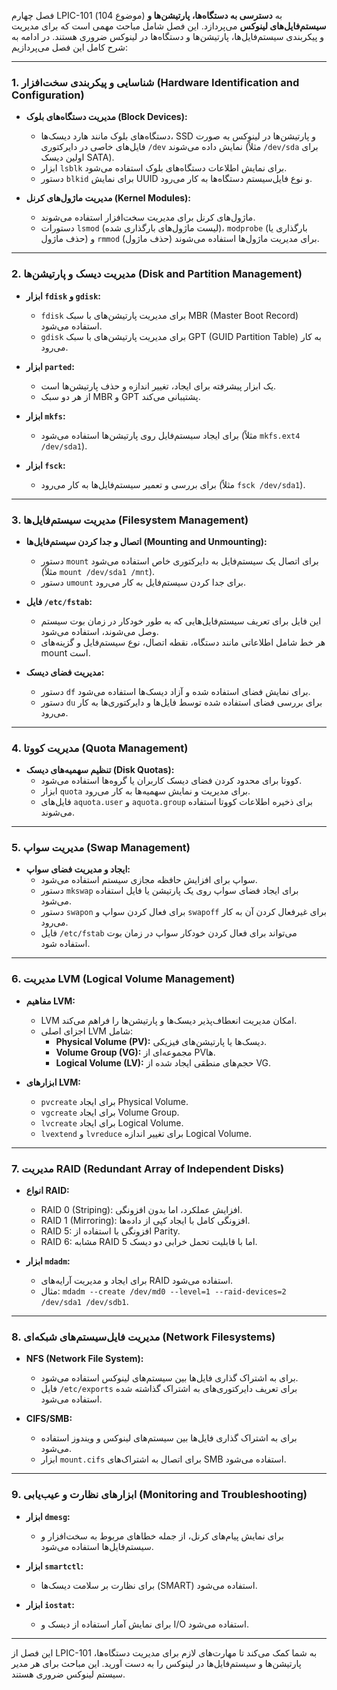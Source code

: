 فصل چهارم LPIC-101 (موضوع 104) به **دسترسی به دستگاه‌ها، پارتیشن‌ها و سیستم‌فایل‌های لینوکس** می‌پردازد. این فصل شامل مباحث مهمی است که برای مدیریت و پیکربندی سیستم‌فایل‌ها، پارتیشن‌ها و دستگاه‌ها در لینوکس ضروری هستند. در ادامه به شرح کامل این فصل می‌پردازیم:

---

### **1. شناسایی و پیکربندی سخت‌افزار (Hardware Identification and Configuration)**
- **مدیریت دستگاه‌های بلوک (Block Devices):**
  - دستگاه‌های بلوک مانند هارد دیسک‌ها، SSD و پارتیشن‌ها در لینوکس به صورت فایل‌های خاصی در دایرکتوری `/dev` نمایش داده می‌شوند (مثلاً `/dev/sda` برای اولین دیسک SATA).
  - ابزار `lsblk` برای نمایش اطلاعات دستگاه‌های بلوک استفاده می‌شود.
  - دستور `blkid` برای نمایش UUID و نوع فایل‌سیستم دستگاه‌ها به کار می‌رود.

- **مدیریت ماژول‌های کرنل (Kernel Modules):**
  - ماژول‌های کرنل برای مدیریت سخت‌افزار استفاده می‌شوند.
  - دستورات `lsmod` (لیست ماژول‌های بارگذاری شده)، `modprobe` (بارگذاری یا حذف ماژول) و `rmmod` (حذف ماژول) برای مدیریت ماژول‌ها استفاده می‌شوند.

---

### **2. مدیریت دیسک و پارتیشن‌ها (Disk and Partition Management)**
- **ابزار `fdisk` و `gdisk`:**
  - `fdisk` برای مدیریت پارتیشن‌های با سبک MBR (Master Boot Record) استفاده می‌شود.
  - `gdisk` برای مدیریت پارتیشن‌های با سبک GPT (GUID Partition Table) به کار می‌رود.

- **ابزار `parted`:**
  - یک ابزار پیشرفته برای ایجاد، تغییر اندازه و حذف پارتیشن‌ها است.
  - از هر دو سبک MBR و GPT پشتیبانی می‌کند.

- **ابزار `mkfs`:**
  - برای ایجاد سیستم‌فایل روی پارتیشن‌ها استفاده می‌شود (مثلاً `mkfs.ext4 /dev/sda1`).

- **ابزار `fsck`:**
  - برای بررسی و تعمیر سیستم‌فایل‌ها به کار می‌رود (مثلاً `fsck /dev/sda1`).

---

### **3. مدیریت سیستم‌فایل‌ها (Filesystem Management)**
- **اتصال و جدا کردن سیستم‌فایل‌ها (Mounting and Unmounting):**
  - دستور `mount` برای اتصال یک سیستم‌فایل به دایرکتوری خاص استفاده می‌شود (مثلاً `mount /dev/sda1 /mnt`).
  - دستور `umount` برای جدا کردن سیستم‌فایل به کار می‌رود.

- **فایل `/etc/fstab`:**
  - این فایل برای تعریف سیستم‌فایل‌هایی که به طور خودکار در زمان بوت سیستم وصل می‌شوند، استفاده می‌شود.
  - هر خط شامل اطلاعاتی مانند دستگاه، نقطه اتصال، نوع سیستم‌فایل و گزینه‌های mount است.

- **مدیریت فضای دیسک:**
  - دستور `df` برای نمایش فضای استفاده شده و آزاد دیسک‌ها استفاده می‌شود.
  - دستور `du` برای بررسی فضای استفاده شده توسط فایل‌ها و دایرکتوری‌ها به کار می‌رود.

---

### **4. مدیریت کووتا (Quota Management)**
- **تنظیم سهمیه‌های دیسک (Disk Quotas):**
  - کووتا برای محدود کردن فضای دیسک کاربران یا گروه‌ها استفاده می‌شود.
  - ابزار `quota` برای مدیریت و نمایش سهمیه‌ها به کار می‌رود.
  - فایل‌های `aquota.user` و `aquota.group` برای ذخیره اطلاعات کووتا استفاده می‌شوند.

---

### **5. مدیریت سواپ (Swap Management)**
- **ایجاد و مدیریت فضای سواپ:**
  - سواپ برای افزایش حافظه مجازی سیستم استفاده می‌شود.
  - دستور `mkswap` برای ایجاد فضای سواپ روی یک پارتیشن یا فایل استفاده می‌شود.
  - دستور `swapon` برای فعال کردن سواپ و `swapoff` برای غیرفعال کردن آن به کار می‌رود.
  - فایل `/etc/fstab` می‌تواند برای فعال کردن خودکار سواپ در زمان بوت استفاده شود.

---

### **6. مدیریت LVM (Logical Volume Management)**
- **مفاهیم LVM:**
  - LVM امکان مدیریت انعطاف‌پذیر دیسک‌ها و پارتیشن‌ها را فراهم می‌کند.
  - اجزای اصلی LVM شامل:
    - **Physical Volume (PV):** دیسک‌ها یا پارتیشن‌های فیزیکی.
    - **Volume Group (VG):** مجموعه‌ای از PVها.
    - **Logical Volume (LV):** حجم‌های منطقی ایجاد شده از VG.

- **ابزارهای LVM:**
  - `pvcreate` برای ایجاد Physical Volume.
  - `vgcreate` برای ایجاد Volume Group.
  - `lvcreate` برای ایجاد Logical Volume.
  - `lvextend` و `lvreduce` برای تغییر اندازه Logical Volume.

---

### **7. مدیریت RAID (Redundant Array of Independent Disks)**
- **انواع RAID:**
  - RAID 0 (Striping): افزایش عملکرد، اما بدون افزونگی.
  - RAID 1 (Mirroring): افزونگی کامل با ایجاد کپی از داده‌ها.
  - RAID 5: افزونگی با استفاده از Parity.
  - RAID 6: مشابه RAID 5 اما با قابلیت تحمل خرابی دو دیسک.

- **ابزار `mdadm`:**
  - برای ایجاد و مدیریت آرایه‌های RAID استفاده می‌شود.
  - مثال: `mdadm --create /dev/md0 --level=1 --raid-devices=2 /dev/sda1 /dev/sdb1`.

---

### **8. مدیریت فایل‌سیستم‌های شبکه‌ای (Network Filesystems)**
- **NFS (Network File System):**
  - برای به اشتراک گذاری فایل‌ها بین سیستم‌های لینوکس استفاده می‌شود.
  - فایل `/etc/exports` برای تعریف دایرکتوری‌های به اشتراک گذاشته شده استفاده می‌شود.

- **CIFS/SMB:**
  - برای به اشتراک گذاری فایل‌ها بین سیستم‌های لینوکس و ویندوز استفاده می‌شود.
  - ابزار `mount.cifs` برای اتصال به اشتراک‌های SMB استفاده می‌شود.

---

### **9. ابزارهای نظارت و عیب‌یابی (Monitoring and Troubleshooting)**
- **ابزار `dmesg`:**
  - برای نمایش پیام‌های کرنل، از جمله خطاهای مربوط به سخت‌افزار و سیستم‌فایل‌ها استفاده می‌شود.

- **ابزار `smartctl`:**
  - برای نظارت بر سلامت دیسک‌ها (SMART) استفاده می‌شود.

- **ابزار `iostat`:**
  - برای نمایش آمار استفاده از دیسک و I/O استفاده می‌شود.

---

این فصل از LPIC-101 به شما کمک می‌کند تا مهارت‌های لازم برای مدیریت دستگاه‌ها، پارتیشن‌ها و سیستم‌فایل‌ها در لینوکس را به دست آورید. این مباحث برای هر مدیر سیستم لینوکس ضروری هستند.
